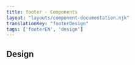 ```yaml
---
title: footer - Components
layout: "layouts/component-documentation.njk"
translationKey: "footerDesign"
tags: ['footerEN', 'design']
---
```


## Design